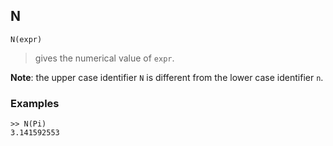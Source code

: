 ## N

``` 
N(expr)
``` 
> gives the numerical value of `expr`.  

**Note**: the upper case identifier `N` is different from the lower case identifier `n`.
 
### Examples 
``` 
>> N(Pi)
3.141592553
```  